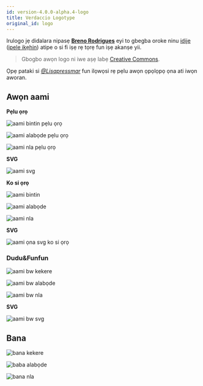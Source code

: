 ```yaml
---
id: version-4.0.0-alpha.4-logo
title: Verdaccio Logotype
original_id: logo
---
```


Irulogo jẹ didalara nipasẹ **[Breno Rodrigues](https://github.com/rodriguesbreno)** eyi to gbegba oroke ninu [idije](https://github.com/verdaccio/verdaccio/issues/237) ([ipele ikẹhin](https://github.com/verdaccio/verdaccio/issues/328)) atipe o si fi iṣẹ rẹ tọrẹ fun iṣẹ akanṣe yii.

> Gbogbo awọn logo ni iwe aṣẹ labẹ [Creative Commons](https://github.com/verdaccio/verdaccio/blob/master/LICENSE-docs).

Ọpẹ pataki si *[@Lisapressmar](https://github.com/Lisapressmar)* fun ilọwọsi rẹ pẹlu awọn ọpọlọpọ ọna ati iwọn aworan.

## Awọn aami

**Pẹlu ọrọ**

![aami bintin pẹlu ọrọ](assets/logo/symbol/png/logo-small-header-bottom.png)

![aami alabọde pẹlu ọrọ](assets/logo/symbol/png/logo-small-header-bottom@2x.png)

![aami nla pẹlu ọrọ](assets/logo/symbol/png/logo-small-header-bottom@3x.png)

**SVG**

![aami svg](assets/logo/symbol/svg/logo-small-header-bottom.svg)

**Ko si ọrọ**

![aami bintin](assets/logo/symbol/png/verdaccio-tiny.png)

![aami alabọde](assets/logo/symbol/png/verdaccio-tiny@2x.png)

![aami nla](assets/logo/symbol/png/verdaccio-tiny@3x.png)

**SVG**

![aami ọna svg ko si ọrọ](assets/logo/symbol/svg/verdaccio-tiny.svg)

### Dudu&Funfun

![aami bw kekere](assets/logo/symbol/png/verdaccio-blackwhite.png)

![aami bw alabọde](assets/logo/symbol/png/verdaccio-blackwhite@2x.png)

![aami bw nla](assets/logo/symbol/png/verdaccio-blackwhite@3x.png)

**SVG**

![aami bw svg](assets/logo/symbol/svg/verdaccio-blackwhite.svg)

## Bana

![bana kekere](assets/logo/banner/png/verdaccio-banner.png)

![baba alabọde](assets/logo/banner/png/verdaccio-banner@2x.png)

![bana nla](assets/logo/banner/png/verdaccio-banner@3x.png)
